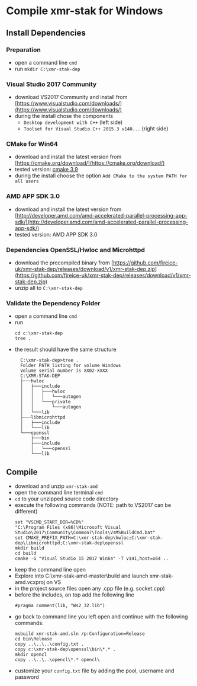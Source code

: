 # Compile **xmr-stak** for Windows

## Install Dependencies

### Preparation

- open a command line `cmd`
- run `mkdir C:\xmr-stak-dep`

### Visual Studio 2017 Community

- download VS2017 Community and install from [https://www.visualstudio.com/downloads/](https://www.visualstudio.com/downloads/)
- during the install chose the components
  - `Desktop development with C++` (left side)
  - `Toolset for Visual Studio C++ 2015.3 v140...` (right side)

### CMake for Win64

- download and install the latest version from [https://cmake.org/download/](https://cmake.org/download/)
- tested version: [cmake 3.9](https://cmake.org/files/v3.9/cmake-3.9.0-rc3-win64-x64.msi)
- during the install choose the option `Add CMake to the system PATH for all users`

### AMD APP SDK 3.0

- download and install the latest version from [http://developer.amd.com/amd-accelerated-parallel-processing-app-sdk/](http://developer.amd.com/amd-accelerated-parallel-processing-app-sdk/)
- tested version: AMD APP SDK 3.0

### Dependencies OpenSSL/Hwloc and Microhttpd

- download the precompiled binary from [https://github.com/fireice-uk/xmr-stak-dep/releases/download/v1/xmr-stak-dep.zip](https://github.com/fireice-uk/xmr-stak-dep/releases/download/v1/xmr-stak-dep.zip)
- unzip all to `C:\xmr-stak-dep`

### Validate the Dependency Folder

- open a command line `cmd`
- run
   ```
   cd c:\xmr-stak-dep
   tree .
   ```
- the result should have the same structure
  ```
    C:\xmr-stak-dep>tree .
    Folder PATH listing for volume Windows
    Volume serial number is XX02-XXXX
    C:\XMR-STAK-DEP
    ├───hwloc
    │   ├───include
    │   │   ├───hwloc
    │   │   │   └───autogen
    │   │   └───private
    │   │       └───autogen
    │   └───lib
    ├───libmicrohttpd
    │   ├───include
    │   └───lib
    └───openssl
        ├───bin
        ├───include
        │   └───openssl
        └───lib
  ```

## Compile

- download and unzip `xmr-stak-amd`
- open the command line terminal `cmd`
- `cd` to your unzipped source code directory
- execute the following commands (NOTE: path to VS2017 can be different)
  ```
  set "VSCMD_START_DIR=%CD%"
  "C:\Program Files (x86)\Microsoft Visual Studio\2017\Community\Common7\Tools\VsMSBuildCmd.bat"
  set CMAKE_PREFIX_PATH=C:\xmr-stak-dep\hwloc;C:\xmr-stak-dep\libmicrohttpd;C:\xmr-stak-dep\openssl
  mkdir build
  cd build
  cmake -G "Visual Studio 15 2017 Win64" -T v141,host=x64 ..
  ```
- keep the command line open
- Explore into C:\xmr-stak-amd-master\build and launch xmr-stak-amd.vcxproj on VS
- in the project source files open any .cpp file (e.g. socket.cpp)
- before the includes, on top add the following line
  ```
  #pragma comment(lib, "Ws2_32.lib")
  ```
- go back to command line you left open and continue with the following commands:
  ```
  msbuild xmr-stak-amd.sln /p:Configuration=Release
  cd bin\Release
  copy ..\..\..\config.txt .
  copy c:\xmr-stak-dep\openssl\bin\*.* .
  mkdir opencl
  copy ..\..\..\opencl\*.* opencl\
  ```
- customize your `config.txt` file by adding the pool, username and password
